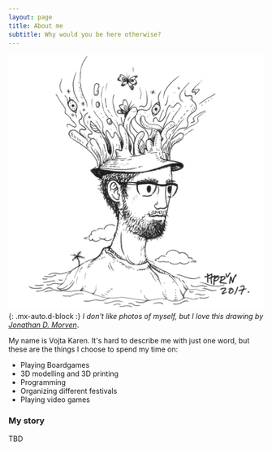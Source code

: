 ```yaml
---
layout: page
title: About me
subtitle: Why would you be here otherwise?
---
```

![VojtaTree](assets/img/vojtatree.png){: .mx-auto.d-block :}
*I don't like photos of myself, but I love this drawing by [Jonathan D. Morven](instagram.com/jdmorven)*.

My name is Vojta Karen. It's hard to describe me with just one word, but these are the things I choose to spend my time on:
 - Playing Boardgames
 - 3D modelling and 3D printing
 - Programming
 - Organizing different festivals
 - Playing video games

### My story

TBD
